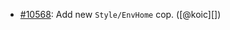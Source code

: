 * [#10568](https://github.com/rubocop/rubocop/issues/10568): Add new `Style/EnvHome` cop. ([@koic][])
